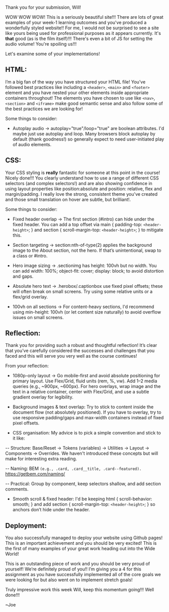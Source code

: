 Thank you for your submission, Will!

WOW WOW WOW! This is a seriously beautiful site!!!
There are lots of great examples of your week-1 learning outcomes and you've produced a wonderfully styled website!! For me, I would not be surprised to see a site like yours being used for professional purposes as it appears currently. It's **that** good (as is the film itself)!!!
There's even a bit of JS for setting the audio volume! You're spoiling us!!!

Let's examine some of your implementations!

## HTML:

I’m a big fan of the way you have structured your HTML file! You’ve followed best practices like including a `<header>`, `<main>` and `<footer>` element and you have nested your other elements inside appropriate containers throughout! The elements you have chosen to use like `<nav>`, `<section>` and `<iframe>` make good semantic sense and also follow some of the best practices we are looking for!

Some things to consider:

- Autoplay audio -> autoplay="true"/loop="true" are boolean attributes. I'd maybe just use autoplay and loop. Many browsers block autoplay by default (thank goodness!) so generally expect to need user-initiated play of audio elements.

## CSS:

Your CSS styling is **really** fantastic for someone at this point in the course! Nicely done!!!
You clearly understand how to use a range of different CSS selectors (and complex selectors!) and are also showing confidence in using layout properties like position:absolute and position: relative, flex and margin/padding.
I really love the strong, consistent theme you've created and those small translation on hover are subtle, but brilliant!.

Some things to consider:

- Fixed header overlap -> The first section (#intro) can hide under the fixed header. You can add a top offset via main { padding-top: `<header-height>`; } and section { scroll-margin-top: `<header-height>`; } to mitigate this.

- Section targeting -> section:nth-of-type(2) applies the background image to the About section, not the hero. If that’s unintentional, swap to a class or #intro.

- Hero image sizing -> .sectionimg has height: 100vh but no width. You can add width: 100%; object-fit: cover; display: block; to avoid distortion and gaps.

- Absolute hero text -> .herobox/.captionbox use fixed pixel offsets; these will often break on small screens. Try using some relative units or a flex/grid overlay.

- 100vh on all sections -> For content-heavy sections, I'd recommend using min-height: 100vh (or let content size naturally) to avoid overflow issues on small screens.

## Reflection:

Thank you for providing such a robust and thoughtful reflection! It’s clear that you’ve carefully considered the successes and challenges that you faced and this will serve you very well as the course continues!

From your reflection:

- 1080p-only layout -> Go mobile-first and avoid absolute positioning for primary layout. Use Flex/Grid, fluid units (rem, %, vw). Add 1–2 media queries (e.g., ~900px, ~600px). For hero overlays, wrap image and the text in a relative container, center with Flex/Grid, and use a subtle gradient overlay for legibility.

- Background images & text overlap: Try to stick to content inside the document flow (not absolutely positioned). If you have to overlay, try to use responsive padding/gaps and max-width containers instead of fixed pixel offsets.

- CSS organisation: My advice is to pick a simple convention and stick to it like:

-- Structure: Base/Reset → Tokens (variables) → Utilities → Layout → Components → Overrides. We haven't introduced these concepts but will make for interesting extra reading.

-- Naming: BEM `(e.g., .card, .card__title, .card--featured).`
https://getbem.com/naming/

-- Practical: Group by component, keep selectors shallow, and add section comments.

- Smooth scroll & fixed header: I'd be keeping html { scroll-behavior: smooth; } and add section { scroll-margin-top: `<header-height>`; } so anchors don’t hide under the header.

## Deployment:

You also successfully managed to deploy your website using Github pages! This is an important achievement and you should be very excited! This is the first of many examples of your great work heading out into the Wide World!

This is an outstanding piece of work and you should be very proud of yourself! We’re definitely proud of you!!
I’m giving you a 4 for this assignment as you have successfully implemented all of the core goals we were looking for but also went on to implement stretch goals!

Truly impressive work this week Will, keep this momentum going!!! Well done!!!

~Joe
